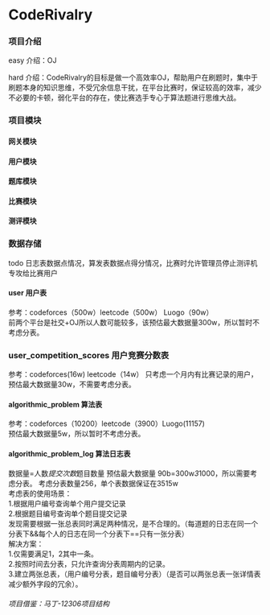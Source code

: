 # CodeRivalry

### 项目介绍

easy 介绍：OJ

hard 介绍：CodeRivalry的目标是做一个高效率OJ，帮助用户在刷题时，集中于刷题本身的知识思维，不受冗余信息干扰，在平台比赛时，保证较高的效率，减少不必要的卡顿，弱化平台的存在，使比赛选手专心于算法题进行思维大战。

### 项目模块

#### 网关模块

#### 用户模块

#### 题库模块

#### 比赛模块

#### 测评模块

### 数据存储

todo 日志表数据点情况，算发表数据点得分情况，比赛时允许管理员停止测评机专攻给比赛用户

#### user 用户表
参考：codeforces（500w）leetcode（500w） Luogo（90w）<br>
前两个平台是社交+OJ所以人数可能较多，该预估最大数据量300w，所以暂时不考虑分表。 

### user_competition_scores 用户竞赛分数表
参考：codeforces(16w) leetcode（14w）
只考虑一个月内有比赛记录的用户，预估最大数据量30w，不需要考虑分表。

#### algorithmic_problem 算法表
参考：codeforces（10200）leetcode（3900）Luogo(11157)<br>
预估最大数据量5w，所以暂时不考虑分表。

#### algorithmic_problem_log 算法日志表
数据量=人数*提交次数*题目数量
预估最大数据量 90b=300w*3*1000，所以需要考虑分表。
考虑分表数量256，单个表数据保证在3515w<br>
考虑表的使用场景：<br>
1.根据用户编号查询单个用户提交记录<br>
2.根据题目编号查询单个题目提交记录<br>
发现需要根据一张总表同时满足两种情况，是不合理的。（每道题的日志在同一个分表下&&每个人的日志在同一个分表下==只有一张分表）<br>
解决方案：<br>
1.仅需要满足1，2其中一条。<br>
2.按照时间去分表，只允许查询分表周期内的记录。<br>
3.建立两张总表，（用户编号分表，题目编号分表）（是否可以两张总表一张详情表减少额外字段的冗余）。<br>


###### 项目借鉴：马丁-12306项目结构